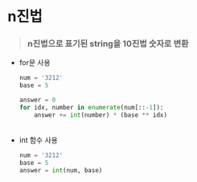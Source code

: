 # n진법
> ### n진법으로 표기된 string을 10진법 숫자로 변환
- for문 사용
  ```python
  num = '3212'
  base = 5

  answer = 0
  for idx, number in enumerate(num[::-1]):
      answer += int(number) * (base ** idx)
  ```  
  <br>
- int 함수 사용
  ```python
  num = '3212'
  base = 5
  answer = int(num, base)
  ```

